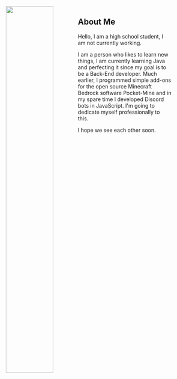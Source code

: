 <div align="center">
<img src="https://rishavanand.github.io/static/images/greetings.gif" align="left" style="width: 50%" />
</div>

## About Me

Hello, I am a high school student, I am not currently working.

I am a person who likes to learn new things, I am currently learning Java and perfecting it since my goal is to be a Back-End developer. Much earlier, I programmed simple add-ons for the open source Minecraft Bedrock software Pocket-Mine and in my spare time I developed Discord bots in JavaScript. I'm going to dedicate myself professionally to this.

I hope we see each other soon.


